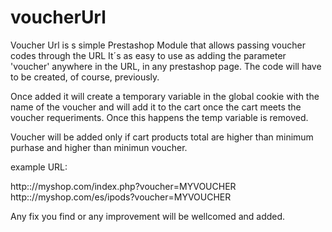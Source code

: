 voucherUrl
==========

Voucher Url is s simple Prestashop Module that allows passing voucher codes through the URL
It´s as easy to use as adding the parameter 'voucher' anywhere in the URL, in any prestashop page.
The code will have to be created, of course, previously.

Once added it will create a temporary variable in the global cookie with the name of the voucher and will add it to the cart once the cart meets the voucher requeriments. Once this happens the temp variable is removed.

Voucher will be added only if cart products total are higher than minimum purhase and higher than minimun voucher.

example URL: 

http:://myshop.com/index.php?voucher=MYVOUCHER
http:://myshop.com/es/ipods?voucher=MYVOUCHER

Any fix you find or any improvement will be wellcomed and added.
